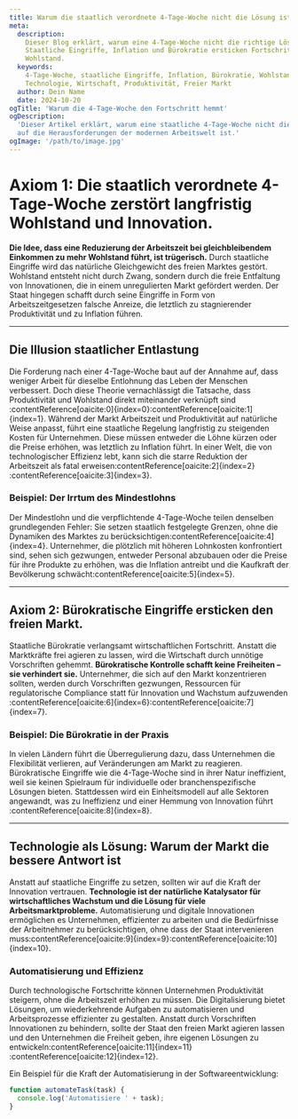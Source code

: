```yaml
---
title: Warum die staatlich verordnete 4-Tage-Woche nicht die Lösung ist
meta:
  description:
    Dieser Blog erklärt, warum eine 4-Tage-Woche nicht die richtige Lösung ist.
    Staatliche Eingriffe, Inflation und Bürokratie ersticken Fortschritt und
    Wohlstand.
  keywords:
    4-Tage-Woche, staatliche Eingriffe, Inflation, Bürokratie, Wohlstand,
    Technologie, Wirtschaft, Produktivität, Freier Markt
  author: Dein Name
  date: 2024-10-20
ogTitle: 'Warum die 4-Tage-Woche den Fortschritt hemmt'
ogDescription:
  'Dieser Artikel erklärt, warum eine staatliche 4-Tage-Woche nicht die Antwort
  auf die Herausforderungen der modernen Arbeitswelt ist.'
ogImage: '/path/to/image.jpg'
---
```


# **Axiom 1: Die staatlich verordnete 4-Tage-Woche zerstört langfristig Wohlstand und Innovation.**

**Die Idee, dass eine Reduzierung der Arbeitszeit bei gleichbleibendem Einkommen
zu mehr Wohlstand führt, ist trügerisch.** Durch staatliche Eingriffe wird das
natürliche Gleichgewicht des freien Marktes gestört. Wohlstand entsteht nicht
durch Zwang, sondern durch die freie Entfaltung von Innovationen, die in einem
unregulierten Markt gefördert werden. Der Staat hingegen schafft durch seine
Eingriffe in Form von Arbeitszeitgesetzen falsche Anreize, die letztlich zu
stagnierender Produktivität und zu Inflation führen.

---

## **Die Illusion staatlicher Entlastung**

Die Forderung nach einer 4-Tage-Woche baut auf der Annahme auf, dass weniger
Arbeit für dieselbe Entlohnung das Leben der Menschen verbessert. Doch diese
Theorie vernachlässigt die Tatsache, dass Produktivität und Wohlstand direkt
miteinander verknüpft
sind&#8203;:contentReference[oaicite:0]{index=0}&#8203;:contentReference[oaicite:1]{index=1}.
Während der Markt Arbeitszeit und Produktivität auf natürliche Weise anpasst,
führt eine staatliche Regelung langfristig zu steigenden Kosten für Unternehmen.
Diese müssen entweder die Löhne kürzen oder die Preise erhöhen, was letztlich zu
Inflation führt. In einer Welt, die von technologischer Effizienz lebt, kann
sich die starre Reduktion der Arbeitszeit als fatal
erweisen&#8203;:contentReference[oaicite:2]{index=2}&#8203;:contentReference[oaicite:3]{index=3}.

### **Beispiel: Der Irrtum des Mindestlohns**

Der Mindestlohn und die verpflichtende 4-Tage-Woche teilen denselben
grundlegenden Fehler: Sie setzen staatlich festgelegte Grenzen, ohne die
Dynamiken des Marktes zu
berücksichtigen&#8203;:contentReference[oaicite:4]{index=4}. Unternehmer, die
plötzlich mit höheren Lohnkosten konfrontiert sind, sehen sich gezwungen,
entweder Personal abzubauen oder die Preise für ihre Produkte zu erhöhen, was
die Inflation antreibt und die Kaufkraft der Bevölkerung
schwächt&#8203;:contentReference[oaicite:5]{index=5}.

---

## **Axiom 2: Bürokratische Eingriffe ersticken den freien Markt.**

Staatliche Bürokratie verlangsamt wirtschaftlichen Fortschritt. Anstatt die
Marktkräfte frei agieren zu lassen, wird die Wirtschaft durch unnötige
Vorschriften gehemmt. **Bürokratische Kontrolle schafft keine Freiheiten – sie
verhindert sie.** Unternehmer, die sich auf den Markt konzentrieren sollten,
werden durch Vorschriften gezwungen, Ressourcen für regulatorische Compliance
statt für Innovation und Wachstum
aufzuwenden&#8203;:contentReference[oaicite:6]{index=6}&#8203;:contentReference[oaicite:7]{index=7}.

### **Beispiel: Die Bürokratie in der Praxis**

In vielen Ländern führt die Überregulierung dazu, dass Unternehmen die
Flexibilität verlieren, auf Veränderungen am Markt zu reagieren. Bürokratische
Eingriffe wie die 4-Tage-Woche sind in ihrer Natur ineffizient, weil sie keinen
Spielraum für individuelle oder branchenspezifische Lösungen bieten. Stattdessen
wird ein Einheitsmodell auf alle Sektoren angewandt, was zu Ineffizienz und
einer Hemmung von Innovation führt&#8203;:contentReference[oaicite:8]{index=8}.

---

## **Technologie als Lösung: Warum der Markt die bessere Antwort ist**

Anstatt auf staatliche Eingriffe zu setzen, sollten wir auf die Kraft der
Innovation vertrauen. **Technologie ist der natürliche Katalysator für
wirtschaftliches Wachstum und die Lösung für viele Arbeitsmarktprobleme.**
Automatisierung und digitale Innovationen ermöglichen es Unternehmen,
effizienter zu arbeiten und die Bedürfnisse der Arbeitnehmer zu berücksichtigen,
ohne dass der Staat intervenieren
muss&#8203;:contentReference[oaicite:9]{index=9}&#8203;:contentReference[oaicite:10]{index=10}.

### **Automatisierung und Effizienz**

Durch technologische Fortschritte können Unternehmen Produktivität steigern,
ohne die Arbeitszeit erhöhen zu müssen. Die Digitalisierung bietet Lösungen, um
wiederkehrende Aufgaben zu automatisieren und Arbeitsprozesse effizienter zu
gestalten. Anstatt durch Vorschriften Innovationen zu behindern, sollte der
Staat den freien Markt agieren lassen und den Unternehmen die Freiheit geben,
ihre eigenen Lösungen zu
entwickeln&#8203;:contentReference[oaicite:11]{index=11}&#8203;:contentReference[oaicite:12]{index=12}.

Ein Beispiel für die Kraft der Automatisierung in der Softwareentwicklung:

```javascript
function automateTask(task) {
  console.log('Automatisiere ' + task);
}
```
